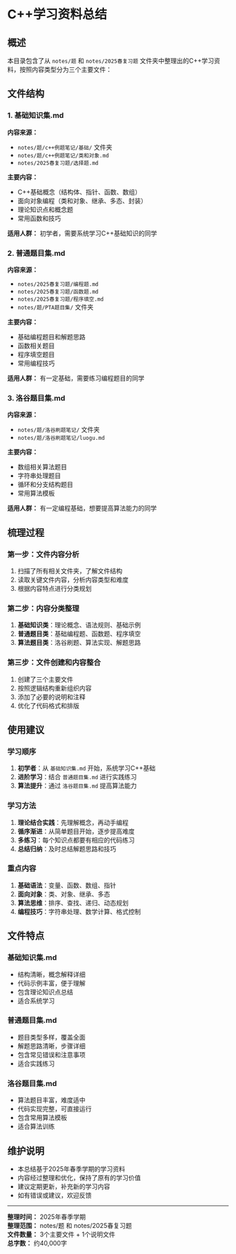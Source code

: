 # C++学习资料总结

## 概述

本目录包含了从 `notes/题` 和 `notes/2025春复习题` 文件夹中整理出的C++学习资料，按照内容类型分为三个主要文件：

## 文件结构

### 1. 基础知识集.md
**内容来源：**
- `notes/题/c++例题笔记/基础/` 文件夹
- `notes/题/c++例题笔记/类和对象.md`
- `notes/2025春复习题/选择题.md`

**主要内容：**
- C++基础概念（结构体、指针、函数、数组）
- 面向对象编程（类和对象、继承、多态、封装）
- 理论知识点和概念题
- 常用函数和技巧

**适用人群：** 初学者，需要系统学习C++基础知识的同学

### 2. 普通题目集.md
**内容来源：**
- `notes/2025春复习题/编程题.md`
- `notes/2025春复习题/函数题.md`
- `notes/2025春复习题/程序填空.md`
- `notes/题/PTA题目集/` 文件夹

**主要内容：**
- 基础编程题目和解题思路
- 函数相关题目
- 程序填空题目
- 常用编程技巧

**适用人群：** 有一定基础，需要练习编程题目的同学

### 3. 洛谷题目集.md
**内容来源：**
- `notes/题/洛谷刷题笔记/` 文件夹
- `notes/题/洛谷刷题笔记/luogu.md`

**主要内容：**
- 数组相关算法题目
- 字符串处理题目
- 循环和分支结构题目
- 常用算法模板

**适用人群：** 有一定编程基础，想要提高算法能力的同学

## 梳理过程

### 第一步：文件内容分析
1. 扫描了所有相关文件夹，了解文件结构
2. 读取关键文件内容，分析内容类型和难度
3. 根据内容特点进行分类规划

### 第二步：内容分类整理
1. **基础知识类**：理论概念、语法规则、基础示例
2. **普通题目类**：基础编程题、函数题、程序填空
3. **算法题目类**：洛谷刷题、算法实现、解题思路

### 第三步：文件创建和内容整合
1. 创建了三个主要文件
2. 按照逻辑结构重新组织内容
3. 添加了必要的说明和注释
4. 优化了代码格式和排版

## 使用建议

### 学习顺序
1. **初学者**：从 `基础知识集.md` 开始，系统学习C++基础
2. **进阶学习**：结合 `普通题目集.md` 进行实践练习
3. **算法提升**：通过 `洛谷题目集.md` 提高算法能力

### 学习方法
1. **理论结合实践**：先理解概念，再动手编程
2. **循序渐进**：从简单题目开始，逐步提高难度
3. **多练习**：每个知识点都要有相应的代码练习
4. **总结归纳**：及时总结解题思路和技巧

### 重点内容
1. **基础语法**：变量、函数、数组、指针
2. **面向对象**：类、对象、继承、多态
3. **算法思维**：排序、查找、递归、动态规划
4. **编程技巧**：字符串处理、数学计算、格式控制

## 文件特点

### 基础知识集.md
- 结构清晰，概念解释详细
- 代码示例丰富，便于理解
- 包含理论知识点总结
- 适合系统学习

### 普通题目集.md
- 题目类型多样，覆盖全面
- 解题思路清晰，步骤详细
- 包含常见错误和注意事项
- 适合实践练习

### 洛谷题目集.md
- 算法题目丰富，难度适中
- 代码实现完整，可直接运行
- 包含常用算法模板
- 适合算法训练

## 维护说明

- 本总结基于2025年春季学期的学习资料
- 内容经过整理和优化，保持了原有的学习价值
- 建议定期更新，补充新的学习内容
- 如有错误或建议，欢迎反馈

---

**整理时间：** 2025年春季学期  
**整理范围：** notes/题 和 notes/2025春复习题  
**文件数量：** 3个主要文件 + 1个说明文件  
**总字数：** 约40,000字 